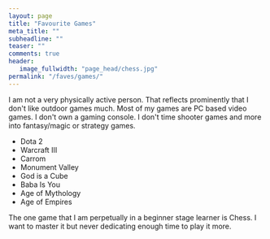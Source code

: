 ```yaml
---
layout: page
title: "Favourite Games"
meta_title: ""
subheadline: ""
teaser: ""
comments: true
header:
   image_fullwidth: "page_head/chess.jpg"
permalink: "/faves/games/"
---
```


I am not a very physically active person. That reflects prominently that I don't like outdoor games much. Most of my games are PC based video games. I don't own a gaming console. I don't time shooter games and more into fantasy/magic or strategy games.

* Dota 2
* Warcraft III
* Carrom
* Monument Valley
* God is a Cube
* Baba Is You
* Age of Mythology
* Age of Empires

The one game that I am perpetually in a beginner stage learner is Chess. I want to master it but never dedicating enough time to play it more.